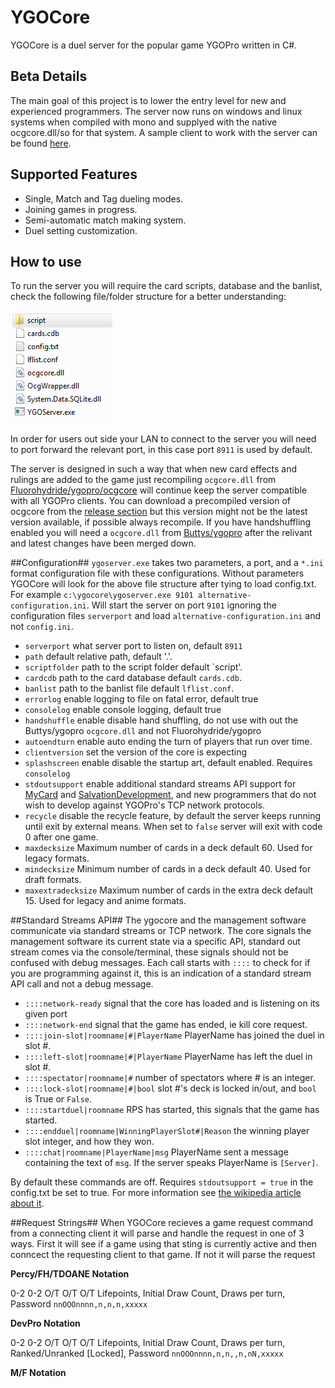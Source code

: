 YGOCore
===================
YGOCore is a duel server for the popular game YGOPro written in C#.

## Beta Details ##

The main goal of this project is to lower the entry level for new and experienced programmers. The server now runs on windows and linux systems when compiled with mono and supplyed with the native ocgcore.dll/so for that system. A sample client to work with the server can be found [here](https://github.com/Buttys/ygopro).

## Supported Features ##

* Single, Match and Tag dueling modes.
* Joining games in progress.
* Semi-automatic match making system.
* Duel setting customization. 

## How to use ##

To run the server you will require the card scripts, database and the banlist, check the following file/folder structure for a better understanding:

![alt text](https://raw.githubusercontent.com/SalvationDevelopment/YGOCore/master/filestructure.png "File Structure")

In order for users out side your LAN to connect to the server you will need to port forward the relevant port, in this case port `8911` is used by default.

The server is designed in such a way that when new card effects and rulings are added to the game just recompiling `ocgcore.dll` from [Fluorohydride/ygopro/ocgcore](https://github.com/Fluorohydride/ygopro) will continue keep the server compatible with all YGOPro clients. You can download a precompiled version of ocgcore from the [release section](https://github.com/Buttys/YGOCore/releases/) but this version might not be the latest version available, if possible always recompile. If you have handshuffling enabled you will need a `ocgcore.dll` from [Buttys/ygopro](https://github.com/Buttys/ygopro) after the relivant and latest changes have been merged down.

##Configuration##
`ygoserver.exe` takes two parameters, a port, and a `*.ini` format configuration file with these configurations. Without parameters YGOCore will look for the above file structure after tying to load config.txt. For example `c:\ygocore\ygoserver.exe 9101 alternative-configuration.ini`. Will start the server on port `9101` ignoring the configuration files `serverport` and load `alternative-configuration.ini` and not `config.ini`.

* `serverport` what server port to listen on, default `8911`
* `path` default relative path, default '.'.
* `scriptfolder` path to the script folder default `script'.
* `cardcdb` path to the card database default `cards.cdb`.
* `banlist` path to the banlist file default `lflist.conf`.
* `errorlog` enable logging to file on fatal error, default true
* `consolelog` enable console logging, default true
* `handshuffle` enable disable hand shuffling, do not use with out the Buttys/ygopro `ocgcore.dll` and not Fluorohydride/ygopro
* `autoendturn` enable auto ending the turn of players that run over time.
* `clientversion` set the version of the core is expecting
* `splashscreen` enable disable the startup art, default enabled. Requires `consolelog`
* `stdoutsupport` enable additional standard streams API support for [MyCard](https://github.com/mycard/ygopro-web) and [SalvationDevelopment](https://github.com/SalvationDevelopment/YGOPro-Support-System), and new programmers that do not wish to develop against YGOPro's TCP network protocols.
* `recycle` disable the recycle feature, by default the server keeps running until exit by external means. When set to `false` server will exit with code 0 after one game.
* `maxdecksize` Maximum number of cards in a deck default 60. Used for legacy formats.
* `mindecksize` Minimum number of cards in a deck default 40. Used for draft formats.
* `maxextradecksize` Maximum number of cards in the extra deck default 15. Used for legacy and anime formats.

##Standard Streams API##
The ygocore and the management software communicate via standard streams or TCP network. The core signals the management software its current state via a specific API, standard out stream comes via the console/terminal, these signals should not be confused with debug messages. Each call starts with `::::` to check for if you are programming against it, this is an indication of a standard stream API call and not a debug message.

* `::::network-ready` signal that the core has loaded and is listening on its given port
* `::::network-end` signal that the game has ended,  ie kill core request.
* `::::join-slot|roomname|#|PlayerName` PlayerName has joined the duel in slot #.
* `::::left-slot|roomname|#|PlayerName` PlayerName has left the duel in slot #.
* `::::spectator|roomname|#` number of spectators where # is an integer.
* `::::lock-slot|roomname|#|bool` slot #'s deck is locked in/out, and `bool` is True or `False`.
* `::::startduel|roomname` RPS has started, this signals that the game has started.
* `::::endduel|roomname|WinningPlayerSlot#|Reason` the winning player slot integer, and how they won.
* `::::chat|roomname|PlayerName|msg` PlayerName sent a message containing the text of `msg`. If the server speaks PlayerName is `[Server]`.

By default these commands are off. Requires `stdoutsupport = true` in the config.txt be set to true. For more information see [the wikipedia article about it](http://en.wikipedia.org/wiki/Standard_streams).

##Request Strings##
When YGOCore recieves a game request command from a connecting client it will parse and handle the request in one of 3 ways. First it will see if a game using that sting is currently active and then conncect the requesting client to that game. If not it will parse the request

**Percy/FH/TDOANE Notation**

0-2 0-2 O/T O/T O/T Lifepoints, Initial Draw Count, Draws per turn, Password
`nnOOOnnnn,n,n,n,xxxxx`

**DevPro Notation**

0-2 0-2 O/T O/T O/T Lifepoints, Initial Draw Count, Draws per turn, Ranked/Unranked [Locked], Password
`nnOOOnnnn,n,n,,n,nN,xxxxx`

**M/F Notation**
